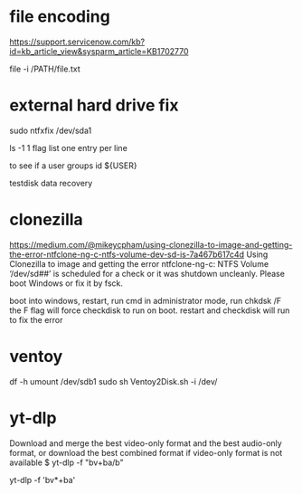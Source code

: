 # file encoding
https://support.servicenow.com/kb?id=kb_article_view&sysparm_article=KB1702770

file -i /PATH/file.txt

# external hard drive fix
sudo ntfxfix /dev/sda1

ls -1
1 flag list one entry per line

to see if a user groups
id ${USER}

testdisk data recovery

# clonezilla

https://medium.com/@mikeycpham/using-clonezilla-to-image-and-getting-the-error-ntfclone-ng-c-ntfs-volume-dev-sd-is-7a467b617c4d
Using Clonezilla to image and getting the error ntfclone-ng-c: NTFS Volume ‘/dev/sd##’ is scheduled for a check or it was shutdown uncleanly. Please boot Windows or fix it by fsck.

boot into windows, restart, run cmd in administrator mode,
run chkdsk /F the F flag will force checkdisk to run on boot.
restart and checkdisk will run to fix the error 

# ventoy

df -h
umount /dev/sdb1
sudo sh Ventoy2Disk.sh -i /dev/

# yt-dlp

Download and merge the best video-only format and the best audio-only format,
or download the best combined format if video-only format is not available
$ yt-dlp -f "bv+ba/b"

yt-dlp -f 'bv*+ba'